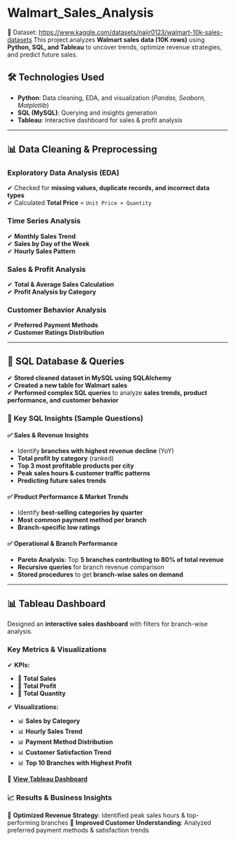 # Walmart_Sales_Analysis
🔗 Dataset: https://www.kaggle.com/datasets/najir0123/walmart-10k-sales-datasets
This project analyzes **Walmart sales data (10K rows)** using **Python, SQL, and Tableau** to uncover trends, optimize revenue strategies, and predict future sales.

## 🛠 Technologies Used
- **Python**: Data cleaning, EDA, and visualization (*Pandas, Seaborn, Matplotlib*)
- **SQL (MySQL)**: Querying and insights generation
- **Tableau**: Interactive dashboard for sales & profit analysis

---

## 📊 Data Cleaning & Preprocessing

### **Exploratory Data Analysis (EDA)**
✔ Checked for **missing values, duplicate records, and incorrect data types**  
✔ Calculated **Total Price** = `Unit Price × Quantity`  

### **Time Series Analysis**
✔ **Monthly Sales Trend**  
✔ **Sales by Day of the Week**  
✔ **Hourly Sales Pattern**  

### **Sales & Profit Analysis**
✔ **Total & Average Sales Calculation**  
✔ **Profit Analysis by Category**  

### **Customer Behavior Analysis**
✔ **Preferred Payment Methods**  
✔ **Customer Ratings Distribution**  

---

## 📂 SQL Database & Queries
✔ **Stored cleaned dataset in MySQL using SQLAlchemy**  
✔ **Created a new table for Walmart sales**  
✔ **Performed complex SQL queries** to analyze **sales trends, product performance, and customer behavior**  

### 🔎 **Key SQL Insights (Sample Questions)**

#### ✅ **Sales & Revenue Insights**
- Identify **branches with highest revenue decline** (YoY)  
- **Total profit by category** (ranked)  
- **Top 3 most profitable products per city**  
- **Peak sales hours & customer traffic patterns**  
- **Predicting future sales trends**  

#### ✅ **Product Performance & Market Trends**
- Identify **best-selling categories by quarter**  
- **Most common payment method per branch**  
- **Branch-specific low ratings**  

#### ✅ **Operational & Branch Performance**
- **Pareto Analysis**: Top **5 branches contributing to 80% of total revenue**  
- **Recursive queries** for branch revenue comparison  
- **Stored procedures** to get **branch-wise sales on demand**  

---

## 📊 Tableau Dashboard  
Designed an **interactive sales dashboard** with filters for branch-wise analysis.

### **Key Metrics & Visualizations**
✔ **KPIs:**  
  - 📌 **Total Sales**  
  - 📌 **Total Profit**  
  - 📌 **Total Quantity**  

✔ **Visualizations:**  
  - 📊 **Sales by Category**  
  - 📊 **Hourly Sales Trend**  
  - 📊 **Payment Method Distribution**  
  - 📊 **Customer Satisfaction Trend**  
  - 📊 **Top 10 Branches with Highest Profit**  

🔗 **[View Tableau Dashboard](#)**  

### 📈 Results & Business Insights
🔹 **Optimized Revenue Strategy**: Identified peak sales hours & top-performing branches
🔹 **Improved Customer Understanding**: Analyzed preferred payment methods & satisfaction trends
